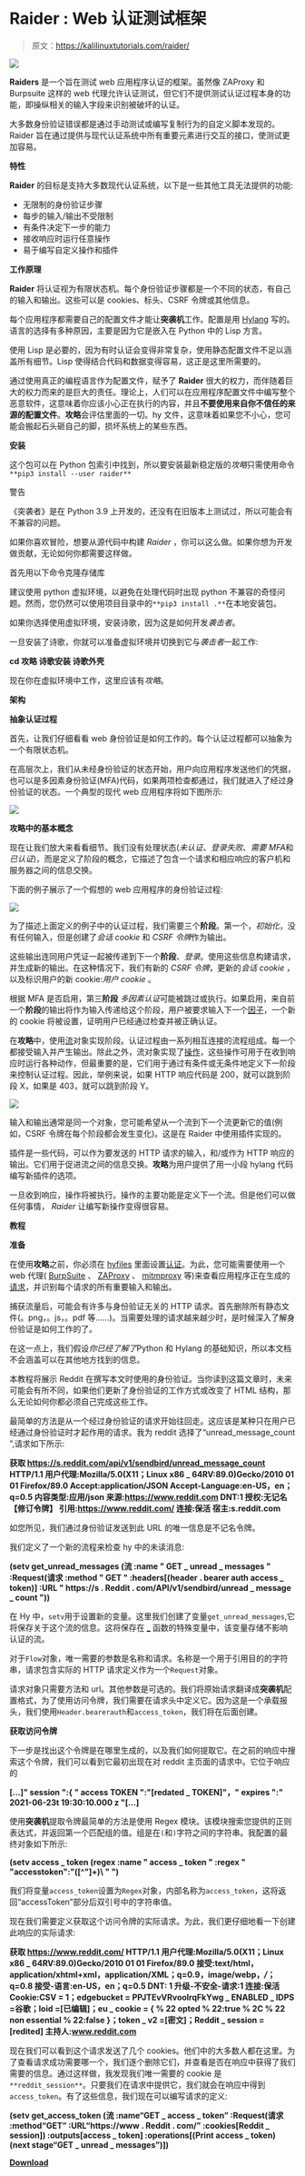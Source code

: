 # Raider : Web 认证测试框架

> 原文：<https://kalilinuxtutorials.com/raider/>

[![](img/f93884f19af7a620b167beef45811214.png)](https://1.bp.blogspot.com/-cn4L7rnCQRU/YSh3TJ_qobI/AAAAAAAAKlc/h165XfNw_rglc8WH_rCbuVkcfRNiXHJdQCLcBGAsYHQ/s776/Web%2BAuthentication%2BTesting%2BFramework%2B%25281%2529.png)

**Raiders** 是一个旨在测试 web 应用程序认证的框架。虽然像 ZAProxy 和 Burpsuite 这样的 web 代理允许认证测试，但它们不提供测试认证过程本身的功能，即操纵相关的输入字段来识别被破坏的认证。

大多数身份验证错误都是通过手动测试或编写复制行为的自定义脚本发现的。Raider 旨在通过提供与现代认证系统中所有重要元素进行交互的接口，使测试更加容易。

**特性**

**Raider** 的目标是支持大多数现代认证系统，以下是一些其他工具无法提供的功能:

*   无限制的身份验证步骤
*   每步的输入/输出不受限制
*   有条件决定下一步的能力
*   接收响应时运行任意操作
*   易于编写自定义操作和插件

**工作原理**

**Raider** 将认证视为有限状态机。每个身份验证步骤都是一个不同的状态，有自己的输入和输出。这些可以是 cookies、标头、CSRF 令牌或其他信息。

每个应用程序都需要自己的配置文件才能让**突袭机**工作。配置是用 [Hylang](https://docs.hylang.org/) 写的。语言的选择有多种原因，主要是因为它是嵌入在 Python 中的 Lisp 方言。

使用 Lisp 是必要的，因为有时认证会变得非常复杂，使用静态配置文件不足以涵盖所有细节。Lisp 使得结合代码和数据变得容易，这正是这里所需要的。

通过使用真正的编程语言作为配置文件，赋予了 **Raider** 很大的权力，而伴随着巨大的权力而来的是巨大的责任。理论上，人们可以在应用程序配置文件中编写整个恶意软件，这意味着你应该小心正在执行的内容，并且**不要使用来自你不信任的来源的配置文件**。**攻略**会评估里面的一切。hy 文件，这意味着如果您不小心，您可能会搬起石头砸自己的脚，损坏系统上的某些东西。

**安装**

这个包可以在 Python 包索引中找到，所以要安装最新稳定版的*攻略*只需使用命令`**pip3 install --user raider**`

警告

《突袭者》是在 Python 3.9 上开发的，还没有在旧版本上测试过，所以可能会有不兼容的问题。

如果你喜欢冒险，想要从源代码中构建 *Raider* ，你可以这么做。如果你想为开发做贡献，无论如何你都需要这样做。

首先用以下命令克隆存储库

建议使用 python 虚拟环境，以避免在处理代码时出现 python 不兼容的奇怪问题。然而，您仍然可以使用项目目录中的`**pip3 install .**`在本地安装包。

如果你选择使用虚拟环境，安装诗歌，因为这是如何开发*袭击者*。

一旦安装了诗歌，你就可以准备虚拟环境并切换到它与*袭击者*一起工作:

**cd 攻略
诗歌安装
诗歌外壳**

现在你在虚拟环境中工作，这里应该有*攻略*。

**架构**

**抽象认证过程**

首先，让我们仔细看看 web 身份验证是如何工作的。每个认证过程都可以抽象为一个有限状态机。

在高层次上，我们从未经身份验证的状态开始，用户向应用程序发送他们的凭据，也可以是多因素身份验证(MFA)代码，如果两项检查都通过，我们就进入了经过身份验证的状态。一个典型的现代 web 应用程序将如下图所示:

![](img/97bb42c769e779519b4cbf0ea1f93874.png)

**攻略中的基本概念**

现在让我们放大来看看细节。我们没有处理状态(*未认证*、*登录失败*、*需要 MFA*和*已认证*)，而是定义了阶段的概念，它描述了包含一个请求和相应响应的客户机和服务器之间的信息交换。

下面的例子展示了一个假想的 web 应用程序的身份验证过程:

![](img/9ed477efe69e7c5a755fa4ed622c6ca9.png)

为了描述上面定义的例子中的认证过程，我们需要三个**阶段**。第一个，*初始化*，没有任何输入，但是创建了*会话 cookie* 和 *CSRF 令牌*作为输出。

这些输出连同用户凭证一起被传递到下一个**阶段**、*登录*。使用这些信息构建请求，并生成新的输出。在这种情况下，我们有新的 *CSRF 令牌*，更新的*会话 cookie* ，以及标识用户的新 cookie:*用户 cookie* 。

根据 MFA 是否启用，第三**阶段** *多因素认证*可能被跳过或执行。如果启用，来自前一个**阶段**的输出将作为输入传递给这个阶段，用户被要求输入下一个[因子](https://raider.readthedocs.io/en/latest/user/definitions.html#term-Factor)，一个新的 cookie 将被设置，证明用户已经通过检查并被正确认证。

在**攻略**中，使用[流](https://raider.readthedocs.io/en/latest/user/definitions.html#term-Flow)对象实现阶段。认证过程由一系列相互连接的流程组成。每一个都接受输入并产生输出。除此之外，流对象实现了[操作](https://raider.readthedocs.io/en/latest/user/definitions.html#term-Operation)，这些操作可用于在收到响应时运行各种动作，但最重要的是，它们用于通过有条件或无条件地定义下一阶段来控制认证过程。因此，举例来说，如果 HTTP 响应代码是 200，就可以跳到阶段 X，如果是 403，就可以跳到阶段 Y。

![](img/bd76a838436a50c6c5c880d9f1494869.png)

输入和输出通常是同一个对象，您可能希望从一个流到下一个流更新它的值(例如，CSRF 令牌在每个阶段都会发生变化)。这是在 Raider 中使用插件实现的。

插件是一些代码，可以作为要发送的 HTTP 请求的输入，和/或作为 HTTP 响应的输出。它们用于促进流之间的信息交换。**攻略**为用户提供了用一小段 hylang 代码编写新插件的选项。

一旦收到响应，操作将被执行。操作的主要功能是定义下一个流。但是他们可以做任何事情， *Raider* 让编写新操作变得很容易。

**教程**

**准备**

在使用**攻略**之前，你必须在 [hyfiles](https://raider.readthedocs.io/en/latest/user/definitions.html#term-hyfiles) 里面设置[认证](https://raider.readthedocs.io/en/latest/user/definitions.html#term-Authentication)。为此，您可能需要使用一个 web 代理( [BurpSuite](https://portswigger.net/burp) 、 [ZAProxy](https://www.zaproxy.org/) 、 [mitmproxy](https://mitmproxy.org/) 等)来查看应用程序正在生成的[请求](https://raider.readthedocs.io/en/latest/user/definitions.html#term-Request)，并识别每个请求的所有重要输入和输出。

捕获流量后，可能会有许多与身份验证无关的 HTTP 请求。首先删除所有静态文件(。png，。js，。pdf 等……)。当需要处理的请求越来越少时，是时候深入了解身份验证是如何工作的了。

在这一点上，我们假设*你已经了解了*Python 和 Hylang 的基础知识，所以本文档不会涵盖可以在其他地方找到的信息。

本教程将展示 Reddit 在撰写本文时使用的身份验证。当你读到这篇文章时，未来可能会有所不同，如果他们更新了身份验证的工作方式或改变了 HTML 结构，那么无论如何你都必须自己完成这些工作。

最简单的方法是从一个经过身份验证的请求开始往回走。这应该是某种只在用户已经通过身份验证时才起作用的请求。我为 reddit 选择了“unread_message_count ”,请求如下所示:

**获取 https://s.reddit.com/api/v1/sendbird/unread_message_count HTTP/1.1
用户代理:Mozilla/5.0(X11；Linux x86 _ 64RV:89.0)Gecko/2010 01 01 Firefox/89.0
Accept:application/JSON
Accept-Language:en-US，en；q=0.5
内容类型:应用/json
来源:https://www.reddit.com
DNT:1
授权:无记名【修订令牌】
引用:https://www.reddit.com/
连接:保活
宿主:s.reddit.com**

如您所见，我们通过身份验证发送到此 URL 的唯一信息是不记名令牌。

我们定义了一个新的流程来检查 hy 中的未读消息:

**(setv get_unread_messages
(流
:name " GET _ unread _ messages "
:Request(请求
:method " GET "
:headers[(header . bearer auth access _ token)]
:URL " https://s . Reddit . com/API/v1/sendbird/unread _ message _ count "))**

在 Hy 中，`setv`用于设置新的变量。这里我们创建了变量`get_unread_messages`,它将保存关于这个流的信息。这将保存在 [_](https://raider.readthedocs.io/en/latest/dev/special_variables.html#var-functions) 函数的特殊变量中，该变量存储不影响认证的流。

对于`Flow`对象，唯一需要的参数是名称和请求。名称是一个用于引用目的的字符串，请求包含实际的 HTTP 请求定义作为一个`Request`对象。

请求对象只需要方法和 url。其他参数是可选的。我们将原始请求翻译成**突袭机**配置格式，为了使用访问令牌，我们需要在请求头中定义它。因为这是一个承载报头，我们使用`Header.bearerauth`和`access_token`，我们将在后面创建。

**获取访问令牌**

下一步是找出这个令牌是在哪里生成的，以及我们如何提取它。在之前的响应中搜索这个令牌，我们可以看到它最初出现在对 reddit 主页面的请求中。它位于响应的

**[…]" session ":{ " access TOKEN ":"[redated _ TOKEN]"，" expires ":" 2021-06-23t 19:30:10.000 z "[…]**

使用**突袭机**提取令牌最简单的方法是使用 Regex 模块。该模块搜索您提供的正则表达式，并返回第一个匹配组的值。组是在`(`和`)`字符之间的字符串。我配置的最终对象如下所示:

**(setv access _ token
(regex
:name " access _ token "
:regex " \"accesstoken\":\"([^\"]+)\ " ")**

我们将变量`access_token`设置为`Regex`对象，内部名称为`access_token`，这将返回“accessToken”部分后双引号中的字符串值。

现在我们需要定义获取这个访问令牌的实际请求。为此，我们更仔细地看一下创建此响应的实际请求:

**获取 https://www.reddit.com/ HTTP/1.1
用户代理:Mozilla/5.0(X11；Linux x86 _ 64RV:89.0)Gecko/2010 01 01 Firefox/89.0
接受:text/html，application/xhtml+xml，application/XML；q=0.9，image/webp，*/*；q=0.8
接受-语言:en-US，en；q=0.5
DNT: 1
升级-不安全-请求:1
连接:保活
Cookie:CSV = 1；edgebucket = PPJTEvVRvoolrqFkYwg _ ENABLED _ IDPS =谷歌；loid =[已编辑]；eu _ cookie = { % 22 opted % 22:true % 2C % 22 non essential % 22:false }；token _ v2 =[密文]；Reddit _ session =[redited]
主持人:www.reddit.com**

现在我们可以看到这个请求发送了几个 cookies。他们中的大多数人都在这里。为了查看请求成功需要哪一个，我们逐个删除它们，并查看是否在响应中获得了我们需要的信息。通过这样做，我发现我们唯一需要的 cookie 是`**reddit_session**`。只要我们在请求中提供它，我们就会在响应中得到`access_token`。有了这些信息，我们现在可以编写请求的定义:

**(setv get_access_token
(流
:name“GET _ access _ token”
:Request(请求
:method“GET”
:URL“https://www . Reddit . com/”
:cookies[Reddit _ session])
:outputs[access _ token]
:operations[(Print access _ token)
(next stage“GET _ unread _ messages”)])**

[**Download**](https://github.com/DigeeX/raider)